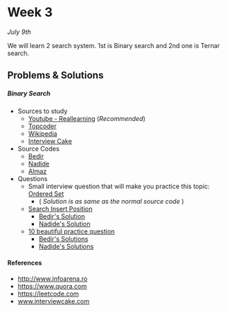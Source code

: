 # Week 3
<em>July 9th</em>

We will learn 2 search system. 1st is Binary search and 2nd one is Ternar search.

## Problems & Solutions
##### Binary Search
  - Sources to study
    - [Youtube - Reallearning](https://www.youtube.com/watch?v=vohuRrwbTT4) (_Recommended_)
    - [Topcoder](https://www.topcoder.com/community/data-science/data-science-tutorials/binary-search/)
    - [Wikipedia](https://en.wikipedia.org/wiki/Binary_search_algorithm)
    - [Interview Cake](https://www.interviewcake.com/concept/java/binary-search)
  - Source Codes
    - [Bedir](https://github.com/BedirT/AlgorithmsL/blob/master/Algorithms/Searching/binarySearch.cpp)
    - [Nadide](https://github.com/nadide/ACM-ICPC/blob/master/codes/search_binarySearch.c)
    - [Almaz]()
  - Questions
    - Small interview question that will make you practice this topic: [Ordered Set](https://www.interviewcake.com/question/python/find-in-ordered-set)
      - ( _Solution is as same as the normal source code_ )
    - [Search Insert Position](https://leetcode.com/problems/search-insert-position/)
      - [Bedir's Solution](https://github.com/BedirT/AlgorithmsL/blob/master/Problems/Curriculum%20Q's/Week%203/Search%20Insert%20Position.cpp)
      - [Nadide's Solution]()
    - [10 beautiful practice question](http://www.infoarena.ro/blog/binary-search-shortlist)
      - [Bedir's Solutions](https://github.com/BedirT/AlgorithmsL/tree/master/Problems/Curriculum%20Q's/Week%203/Binary%20Search%20Shortlist)
      - [Nadide's Solutions]()

#### References
  - http://www.infoarena.ro
  - https://www.quora.com
  - https://leetcode.com
  - www.interviewcake.com

